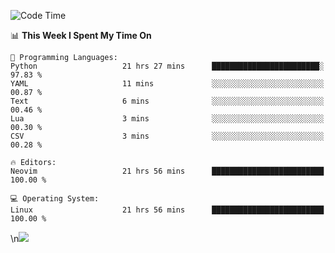 <!-- [![Top Langs](https://github-readme-stats.vercel.app/api/top-langs/?username=gagahsyuja&theme=dracula&hide_border=true&border_radius=7)](https://github.com/anuraghazra/github-readme-stats) -->

<!--START_SECTION:waka-->
![Code Time](http://img.shields.io/badge/Code%20Time-1%2C459%20hrs%2021%20mins-blue)

📊 **This Week I Spent My Time On** 

```text
💬 Programming Languages: 
Python                   21 hrs 27 mins      ████████████████████████░   97.83 % 
YAML                     11 mins             ░░░░░░░░░░░░░░░░░░░░░░░░░   00.87 % 
Text                     6 mins              ░░░░░░░░░░░░░░░░░░░░░░░░░   00.46 % 
Lua                      3 mins              ░░░░░░░░░░░░░░░░░░░░░░░░░   00.30 % 
CSV                      3 mins              ░░░░░░░░░░░░░░░░░░░░░░░░░   00.28 % 

🔥 Editors: 
Neovim                   21 hrs 56 mins      █████████████████████████   100.00 % 

💻 Operating System: 
Linux                    21 hrs 56 mins      █████████████████████████   100.00 % 
```


<!--END_SECTION:waka-->
\n![](https://hit.yhype.me/github/profile?account_id=96577465)
